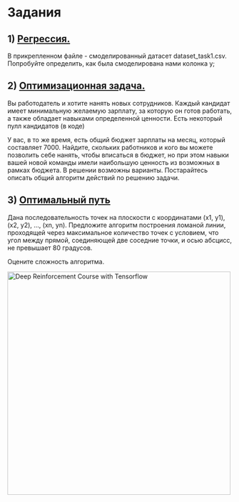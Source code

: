 # Задания 

## 1) [Регрессия.](https://github.com/IgorHoholko/Teqniksoft_tasks/tree/master/task_1)
В прикрепленном файле - смоделированный датасет dataset_task1.csv. Попробуйте определить, как была смоделирована нами колонка y;

## 2) [Оптимизационная задача.](https://github.com/IgorHoholko/Teqniksoft_tasks/tree/master/task_2)
Вы работодатель и хотите нанять новых сотрудников. Каждый кандидат имеет минимальную желаемую зарплату, за которую он готов работать, 
а также обладает навыками определенной ценности. Есть некоторый пулл кандидатов (в коде)

У вас, в то же время, есть общий бюджет зарплаты на месяц, который составляет 7000. 
Найдите, скольких работников и кого вы можете позволить себе нанять, чтобы вписаться в бюджет, 
но при этом навыки вашей новой команды имели наибольшую ценность из возможных в рамках бюджета. 
В решении возможны варианты. Постарайтесь описать общий алгоритм действий по решению задачи.

## 3) [Оптимальный путь](https://github.com/IgorHoholko/Teqniksoft_tasks/tree/master/task_3)
Дана последовательность точек на плоскости с координатами (x1, y1), (x2, y2), …, (xn, yn). 
Предложите алгоритм построения ломаной линии, проходящей через максимальное количество точек с условием, 
что угол между прямой, соединяющей две соседние точки, и осью абсцисс, не превышает 80 градусов. 

Оцените сложность алгоритма.

<img src="https://b.radikal.ru/b08/1811/d3/e5135293f05b.jpg" alt="Deep Reinforcement Course with Tensorflow" style="width: 500px;"/>
